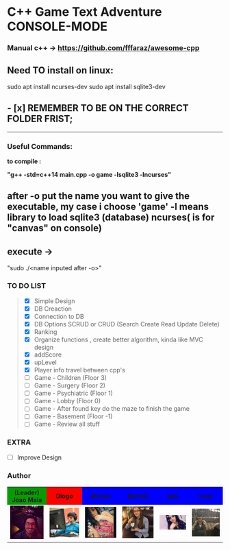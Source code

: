 # C++ Game Text Adventure CONSOLE-MODE
### Manual c++ -> https://github.com/fffaraz/awesome-cpp
## Need TO install on linux:
sudo apt install ncurses-dev
sudo apt install sqlite3-dev

## - [x] REMEMBER TO BE ON THE CORRECT FOLDER FRIST;
---
### Useful Commands:
__to compile :__

__"g++ -std=c++14 main.cpp -o game -lsqlite3 -lncurses"__

after -o put the name you want to give the executable, my case i choose 'game'
-l means library to load sqlite3 (database) ncurses( is for "canvas" on console)
---
## execute -> 
"sudo ./<name inputed after -o>"


### TO DO LIST



> - [x] Simple Design
> - [x] DB Creaction
> - [x] Connection to DB
> - [x] DB Options SCRUD or CRUD (Search Create Read Update Delete)
> - [x] Ranking
> - [x] Organize functions , create better algorithm, kinda like MVC design 
> - [x] addScore
> - [x] upLevel
> - [x] Player info travel between cpp's 
> - [ ] Game - Children     (Floor 3)
> - [ ] Game - Surgery      (Floor 2)
> - [ ] Game - Psychiatric  (Floor 1)
> - [ ] Game - Lobby        (Floor 0)
> - [ ] Game - After found key do the maze to finish the game 
> - [ ] Game - Basement     (Floor -1)
> - [ ] Game - Review all stuff


### EXTRA 

- [ ] Improve Design 





### Author


<table>
  <tr>
    <th bgcolor="#069c00">(Leader)<br>Joao Maia</th>
    <th bgcolor="red">Diogo</th> 
    <th bgcolor="blue">Mariya</th>
    <th bgcolor="blue">Bartiek</th>
    <th bgcolor="blue">Iqra</th>
    <th bgcolor="blue">Luke</th>
  </tr>
  <tr>
    <td><a href="https://twitter.com/wannabevunf1"><img src="authorsIMG/joao_maia.jpg" width="100"></a></td>
    <td><a href="https://www.instagram.com/diogo.avm/"><img src="authorsIMG/diogo.jpg" width="100"></a></td>
    <td><a href="https://www.instagram.com/mariya_lok/"><img src="authorsIMG/mariya.jpg" width="100"></a></td>
    <td><a href="https://www.instagram.com/everlasting_sleep/"><img src="authorsIMG/bartek.jpg" width="100"></a></td>
    <td><a href="https://www.instagram.com/_iqrakhxn/"><img src="authorsIMG/iqra.jpg" width="100"></a></td>
    <td><a href="https://www.instagram.com/lukeromp/"><img src="authorsIMG/luke.jpg" width="100"></td>
  </tr>

</table>

